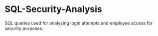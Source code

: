 # SQL-Security-Analysis
SQL queries used for analyzing login attempts and employee access for security purposes.
